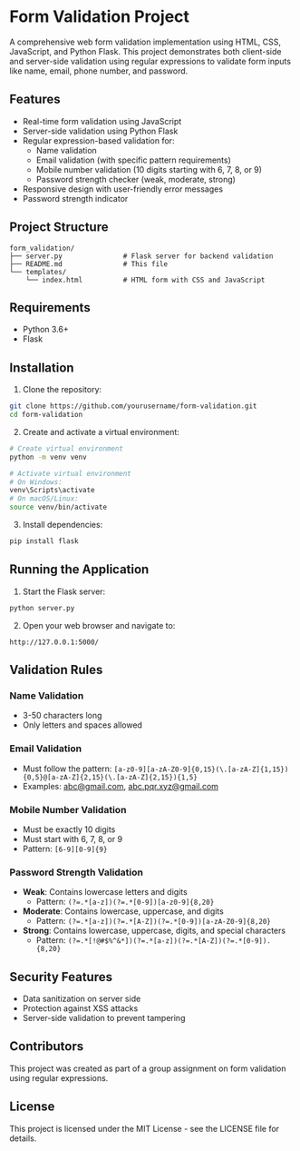 # Form Validation Project

A comprehensive web form validation implementation using HTML, CSS, JavaScript, and Python Flask. This project demonstrates both client-side and server-side validation using regular expressions to validate form inputs like name, email, phone number, and password.

## Features

- Real-time form validation using JavaScript
- Server-side validation using Python Flask
- Regular expression-based validation for:
  - Name validation
  - Email validation (with specific pattern requirements)
  - Mobile number validation (10 digits starting with 6, 7, 8, or 9)
  - Password strength checker (weak, moderate, strong)
- Responsive design with user-friendly error messages
- Password strength indicator

## Project Structure

```
form_validation/
├── server.py               # Flask server for backend validation
├── README.md               # This file
└── templates/
    └── index.html          # HTML form with CSS and JavaScript
```

## Requirements

- Python 3.6+
- Flask

## Installation

1. Clone the repository:
```bash
git clone https://github.com/yourusername/form-validation.git
cd form-validation
```

2. Create and activate a virtual environment:
```bash
# Create virtual environment
python -m venv venv

# Activate virtual environment
# On Windows:
venv\Scripts\activate
# On macOS/Linux:
source venv/bin/activate
```

3. Install dependencies:
```bash
pip install flask
```

## Running the Application

1. Start the Flask server:
```bash
python server.py
```

2. Open your web browser and navigate to:
```
http://127.0.0.1:5000/
```

## Validation Rules

### Name Validation
- 3-50 characters long
- Only letters and spaces allowed

### Email Validation
- Must follow the pattern: `[a-z0-9][a-zA-Z0-9]{0,15}(\.[a-zA-Z]{1,15}){0,5}@[a-zA-Z]{2,15}(\.[a-zA-Z]{2,15}){1,5}`
- Examples: abc@gmail.com, abc.pqr.xyz@gmail.com

### Mobile Number Validation
- Must be exactly 10 digits
- Must start with 6, 7, 8, or 9
- Pattern: `[6-9][0-9]{9}`

### Password Strength Validation
- **Weak**: Contains lowercase letters and digits
  - Pattern: `(?=.*[a-z])(?=.*[0-9])[a-z0-9]{8,20}`
- **Moderate**: Contains lowercase, uppercase, and digits
  - Pattern: `(?=.*[a-z])(?=.*[A-Z])(?=.*[0-9])[a-zA-Z0-9]{8,20}`
- **Strong**: Contains lowercase, uppercase, digits, and special characters
  - Pattern: `(?=.*[!@#$%^&*])(?=.*[a-z])(?=.*[A-Z])(?=.*[0-9]).{8,20}`

## Security Features

- Data sanitization on server side
- Protection against XSS attacks
- Server-side validation to prevent tampering

## Contributors

This project was created as part of a group assignment on form validation using regular expressions.

## License

This project is licensed under the MIT License - see the LICENSE file for details.
